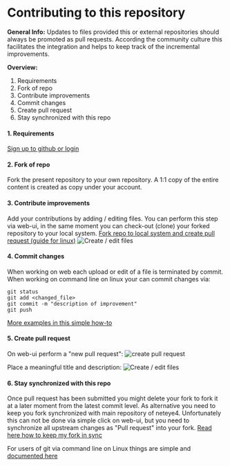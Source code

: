 # Contributing to this repository

__General Info:__ Updates to files provided this or external repositories should always be promoted as pull requests. According the community culture this facilitates the integration and helps to keep track of the incremental improvements.

__Overview:__
1. Requirements
2. Fork of repo
3. Contribute improvements
4. Commit changes
5. Create pull request
6. Stay synchronized with this repo

#### 1. Requirements

[Sign up to github or login](https://github.com/join)

#### 2. Fork of repo

Fork the present repository to your own repository. A 1:1 copy of the entire content is created as copy under your account. 

#### 3. Contribute improvements 

Add your contributions by adding / editing files. You can perform this step via web-ui, in the same moment you can check-out (clone) your forked repository to your local system. [Fork repo to local system and create pull request (guide for linux)](https://help.github.com/en/articles/fork-a-repo)
![Create / edit files](./img/090_new_pull_request.png)

#### 4. Commit changes

When working on web each upload or edit of a file is terminated by commit. When working on command line on linux your can commit changes via:
```
git status
git add <changed_file>
git commit -m "description of improvement"
git push
```
[More examples in this simple how-to](https://help.github.com/en/articles/adding-a-file-to-a-repository-using-the-command-line)

#### 5. Create pull request

On web-ui perform a "new pull request":
![create pull request](./img/090_pull_request_compare.png)
 
Place a meaningful title and description:
![Create / edit files](./img/090_pull_request_create.png)


#### 6. Stay synchronized with this repo
Once pull request has been submitted you might delete your fork to fork it at a later moment from the latest commit level.
As alternative you need to keep you fork synchronized with main repository of neteye4. Unfortunately this can not be done via simple click on web-ui, but you need to synchronize all upstream changes as "Pull request" into your fork. [Read here how to keep my fork in sync](https://stackoverflow.com/questions/20984802/how-can-i-keep-my-fork-in-sync-without-adding-a-separate-remote/21131381#21131381)

For users of git via command line on Linux things are simple and [documented here](https://help.github.com/en/articles/syncing-a-fork)
